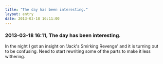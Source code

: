 ```yaml
---
title: "The day has been interesting."
layout: entry
date: 2013-03-18 16:11:00
---
```

### 2013-03-18 16:11, The day has been interesting. 

In the night I got an insight on 'Jack's Smirking Revenge' and it is turning  out to be confusing. Need to start rewriting some of the parts to make it less withering. 
